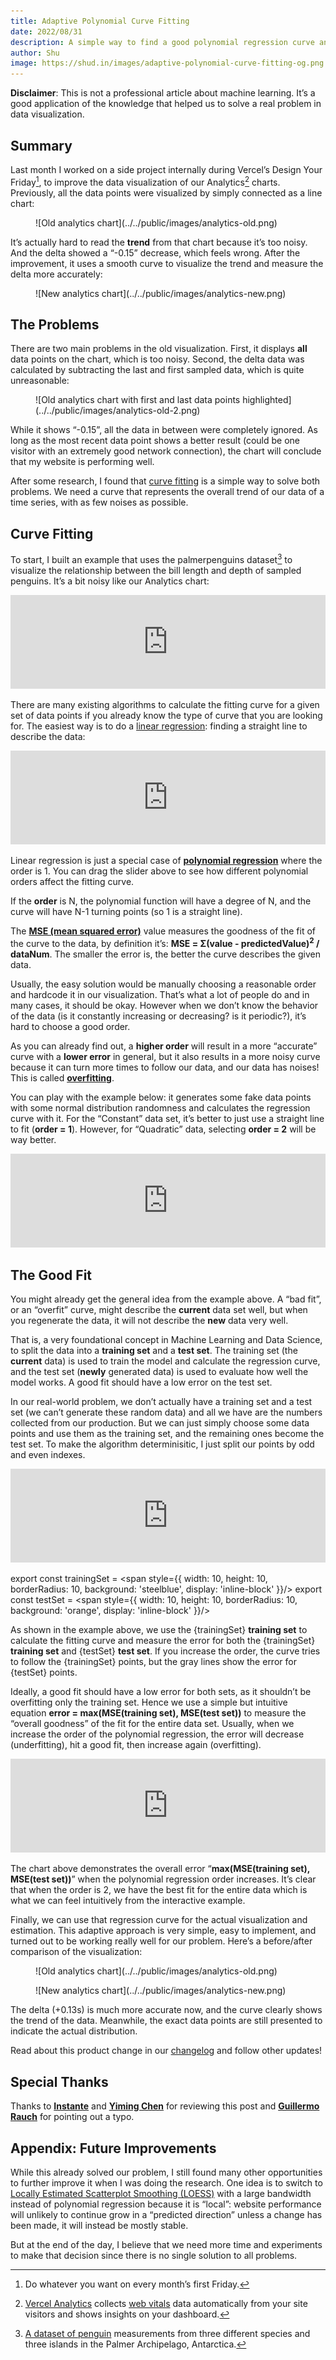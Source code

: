 ```yaml
---
title: Adaptive Polynomial Curve Fitting
date: 2022/08/31
description: A simple way to find a good polynomial regression curve and avoid overfitting.
author: Shu
image: https://shud.in/images/adaptive-polynomial-curve-fitting-og.png
---
```


**Disclaimer**: This is not a professional article about machine learning. It’s a good application of the knowledge that helped us to solve a real problem in data visualization.

## Summary

Last month I worked on a side project internally during Vercel’s Design Your Friday[^1], to improve the data visualization of our Analytics[^2] charts. Previously, all the data points were visualized by simply connected as a line chart:

[^1]: Do whatever you want on every month’s first Friday.
[^2]: [Vercel Analytics](https://vercel.com/analytics) collects [web vitals](https://web.dev/vitals) data automatically from your site visitors and shows insights on your dashboard.

<figure>![Old analytics chart](../../public/images/analytics-old.png)</figure>

It’s actually hard to read the **trend** from that chart because it’s too noisy. And the delta showed a “-0.15” decrease, which feels wrong. After the improvement, it uses a smooth curve to visualize the trend and measure the delta more accurately:

<figure>![New analytics chart](../../public/images/analytics-new.png)</figure>

## The Problems

There are two main problems in the old visualization. First, it displays **all** data points on the chart, which is too noisy. Second, the delta data was calculated by subtracting the last and first sampled data, which is quite unreasonable:

<figure style={{ border: 'none', background: '#6b6b6b' }}>![Old analytics chart with first and last data points highlighted](../../public/images/analytics-old-2.png)</figure>

While it shows “-0.15”, all the data in between were completely ignored. As long as the most recent data point shows a better result (could be one visitor with an extremely good network connection), the chart will conclude that my website is performing well.

After some research, I found that [curve fitting](https://en.wikipedia.org/wiki/Curve_fitting) is a simple way to solve both problems. We need a curve that represents the overall trend of our data of a time series, with as few noises as possible.

## Curve Fitting

To start, I built an example that uses the palmerpenguins dataset[^3] to visualize the relationship between the bill length and depth of sampled penguins. It’s a bit noisy like our Analytics chart:

[^3]: [A dataset of penguin](https://allisonhorst.github.io/palmerpenguins) measurements from three different species and three islands in the Palmer Archipelago, Antarctica.

<iframe width="100%" frameBorder="0" style={{ maxHeight: 476, aspectRatio: '5/4', borderRadius: 3, backgroundColor: 'white' }} src="https://observablehq.com/embed/@shu/plot-regression?cells=RegressionLinear"></iframe>

There are many existing algorithms to calculate the fitting curve for a given set of data points if you already know the type of curve that you are looking for. The easiest way is to do a [linear regression](https://en.wikipedia.org/wiki/Linear_regression): finding a straight line to describe the data:

<iframe width="100%" frameBorder="0" style={{ maxHeight: 591, aspectRatio: '12/17', borderRadius: 3, backgroundColor: 'white' }} src="https://observablehq.com/embed/@shu/plot-regression?cells=Regression%2Cviewof+param%2Cequation"></iframe>

Linear regression is just a special case of [**polynomial regression**](https://en.wikipedia.org/wiki/Polynomial_regression) where the order is 1. You can drag the slider above to see how different polynomial orders affect the fitting curve.

If the **order** is N, the polynomial function will have a degree of N, and the curve will have N-1 turning points (so 1 is a straight line).

The [**MSE (mean squared error)**](https://en.wikipedia.org/wiki/Mean_squared_error) value measures the goodness of the fit of the curve to the data, by definition it’s: **MSE = Σ(value - predictedValue)<sup>2</sup> / dataNum**. The smaller the error is, the better the curve describes the given data.

Usually, the easy solution would be manually choosing a reasonable order and hardcode it in our visualization. That’s what a lot of people do and in many cases, it should be okay. However when we don’t know the behavior of the data (is it constantly increasing or decreasing? is it periodic?), it’s hard to choose a good order.

As you can already find out, a **higher order** will result in a more “accurate” curve with a **lower error** in general, but it also results in a more noisy curve because it can turn more times to follow our data, and our data has noises! This is called [**overfitting**](https://en.wikipedia.org/wiki/Overfitting).

You can play with the example below: it generates some fake data points with some normal distribution randomness and calculates the regression curve with it. For the “Constant” data set, it’s better to just use a straight line to fit (**order = 1**). However, for “Quadratic” data, selecting **order = 2** will be way better.

<iframe width="100%" frameBorder="0" style={{ maxHeight: 608, aspectRatio: '12/17', borderRadius: 3, backgroundColor: 'white' }} src="https://observablehq.com/embed/@shu/plot-regression?cells=RegressionLinear1%2Cviewof+rOrder%2Cviewof+rData%2Cviewof+rType"></iframe>

## The Good Fit

You might already get the general idea from the example above. A “bad fit”, or an “overfit” curve, might describe the **current** data set well, but when you regenerate the data, it will not describe the **new** data very well.

That is, a very foundational concept in Machine Learning and Data Science, to split the data into a **training set** and a **test set**. The training set (the **current** data) is used to train the model and calculate the regression curve, and the test set (**newly** generated data) is used to evaluate how well the model works. A good fit should have a low error on the test set.

In our real-world problem, we don’t actually have a training set and a test set (we can’t generate these random data) and all we have are the numbers collected from our production. But we can just simply choose some data points and use them as the training set, and the remaining ones become the test set. To make the algorithm determinisitic, I just split our points by odd and even indexes.

<iframe width="100%" frameBorder="0" style={{ maxHeight: 638, aspectRatio: '2/3', borderRadius: 3, backgroundColor: 'white' }} src="https://observablehq.com/embed/@shu/plot-regression?cells=Regression1%2Cviewof+orderT%2Cequation2"></iframe>

export const trainingSet = <span style={{ width: 10, height: 10, borderRadius: 10, background: 'steelblue', display: 'inline-block' }}/>
export const testSet = <span style={{ width: 10, height: 10, borderRadius: 10, background: 'orange', display: 'inline-block' }}/>

As shown in the example above, we use the {trainingSet} **training set** to calculate the fitting curve and measure the error for both the {trainingSet} **training set** and {testSet} **test set**. If you increase the order, the curve tries to follow the {trainingSet} points, but the gray lines show the error for {testSet} points.

Ideally, a good fit should have a low error for both sets, as it shouldn’t be overfitting only the training set. Hence we use a simple but intuitive equation **error = max(MSE(training set), MSE(test set))** to measure the “overall goodness” of the fit for the entire data set. Usually, when we increase the order of the polynomial regression, the error will decrease (underfitting), hit a good fit, then increase again (overfitting).

<iframe width="100%" frameBorder="0" style={{ maxHeight: 476, aspectRatio: '5/4', borderRadius: 3, backgroundColor: 'white' }} src="https://observablehq.com/embed/@shu/plot-regression?cells=error"></iframe>

The chart above demonstrates the overall error “**max(MSE(training set), MSE(test set))**” when the polynomial regression order increases. It’s clear that when the order is 2, we have the best fit for the entire data which is what we can feel intuitively from the interactive example.

Finally, we can use that regression curve for the actual visualization and estimation. This adaptive approach is very simple, easy to implement, and turned out to be working really well for our problem. Here’s a before/after comparison of the visualization:

<figure>![Old analytics chart](../../public/images/analytics-old.png)</figure>

<figure>![New analytics chart](../../public/images/analytics-new.png)</figure>

The delta (+0.13s) is much more accurate now, and the curve clearly shows the trend of the data. Meanwhile, the exact data points are still presented to indicate the actual distribution.

Read about this product change in our [changelog](https://vercel.com/changelog/improved-accuracy-for-vercel-analytics-charts) and follow other updates!

## Special Thanks

Thanks to [**Instante**](https://twitter.com/instante_42) and [**Yiming Chen**](https://twitter.com/dsdshcym) for reviewing this post and [**Guillermo Rauch**](https://twitter.com/rauchg) for pointing out a typo.

## Appendix: Future Improvements

While this already solved our problem, I still found many other opportunities to further improve it when I was doing the research. One idea is to switch to [Locally Estimated Scatterplot Smoothing (LOESS)](https://en.wikipedia.org/wiki/Local_regression#:~:text=Local%20regression%20or%20local%20polynomial,moving%20average%20and%20polynomial%20regression.) with a large bandwidth instead of polynomial regression because it is “local”: website performance will unlikely to continue grow in a “predicted direction” unless a change has been made, it will instead be mostly stable.

But at the end of the day, I believe that we need more time and experiments to make that decision since there is no single solution to all problems.
